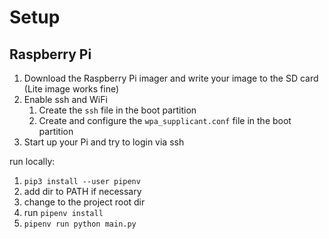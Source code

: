 # Setup

## Raspberry Pi

1. Download the Raspberry Pi imager and write your image to the SD card (Lite image works fine)
2. Enable ssh and WiFi
    1. Create the `ssh` file in the boot partition
    2. Create and configure the `wpa_supplicant.conf` file in the boot partition
3. Start up your Pi and try to login via ssh

run locally:

1. `pip3 install --user pipenv`
2. add dir to PATH if necessary
3. change to the project root dir
4. run `pipenv install`
5. `pipenv run python main.py`

